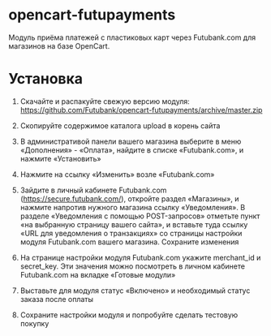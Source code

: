 opencart-futupayments
=====================

Модуль приёма платежей с пластиковых карт через Futubank.com для магазинов на базе OpenCart.

Установка
=========

1. Скачайте и распакуйте свежую версию модуля: https://github.com/Futubank/opencart-futupayments/archive/master.zip

2. Скопируйте содержимое каталога upload в корень сайта

3. В административой панели вашего магазина выберите в меню «Дополнения» - «Оплата», найдите в списке «Futubank.com», и нажмите «Установить»

4. Нажмите на ссылку «Изменить» возле «Futubank.com»

5. Зайдите в личный кабинете Futubank.com (https://secure.futubank.com/), откройте раздел «Магазины», и нажмите напротив нужного магазина ссылку «Уведомления». В разделе «Уведомления с помощью POST-запросов» отметьте пункт «на выбранную страницу вашего сайта», и вставьте туда ссылку «URL для уведомления о транзакциях» со страницы настройки модуля Futubank.com вашего магазина. Сохраните изменения

6. На странице настройки модуля Futubank.com укажите merchant_id и secret_key. Эти значения можно посмотреть в личном кабинете Futubank.com на вкладке «Готовые модули»

7. Выставьте для модуля статус «Включено» и необходимый статус заказа после оплаты

8. Сохраните настройки модуля и попробуйте сделать тестовую покупку
